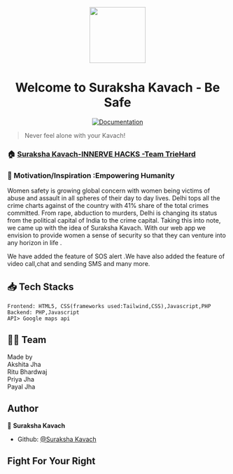 
<p align="center"><img align="center" src="https://images-na.ssl-images-amazon.com/images/I/81XiGlDUdHL.png" height="128" /></p>
<h1 align="center">Welcome to Suraksha Kavach - Be Safe</h1>
<p align="center">
  <a href="" target="_blank">
    <img alt="Documentation" src="https://img.shields.io/badge/documentation-yes-brightgreen.svg" />
  </a>
 
> Never feel alone with your Kavach!
### 🏠 [Suraksha Kavach-INNERVE HACKS -Team TrieHard]()
  
### 💪 Motivation/Inspiration :Empowering Humanity
<p>Women safety is growing global concern with women being victims of abuse and assault in all spheres of their day to day lives. Delhi tops all the crime charts against of the country with 41% share of the total crimes committed. From rape, abduction to murders, Delhi is changing its status from the political capital of India to the crime capital. Taking this into note, we came up with the idea of Suraksha Kavach. With our web app we envision to provide women a sense of security so that they can venture into any horizon in life .</p>
<p>
We have added the feature of SOS alert .We have also added the feature of video call,chat and sending SMS and many more. </p>


## 📥 Tech Stacks 
```
Frontend: HTML5, CSS(frameworks used:Tailwind,CSS),Javascript,PHP
Backend: PHP,Javascript
API> Google maps api
```
## 👷‍♂️ Team
Made by </br>
Akshita Jha </br>
Ritu Bhardwaj</br>
Priya Jha</br>
Payal Jha
## Author
🏢 **Suraksha Kavach**
- Github: [@Suraksha Kavach](https://github.com/jhaakshita27/innerve-hack.git)
## Fight For Your Right
